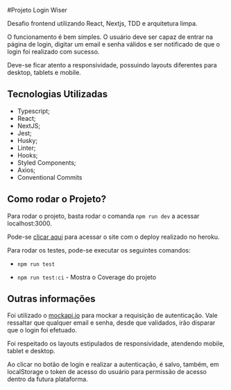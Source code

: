 #Projeto Login Wiser

Desafio frontend utilizando React, Nextjs, TDD e arquitetura limpa.

O funcionamento é bem simples. O usuário deve ser capaz de entrar na página de login, digitar um email e senha
válidos e ser notificado de que o login foi realizado com sucesso.

Deve-se ficar atento a responsividade, possuindo layouts diferentes para desktop, tablets e mobile.

## Tecnologias Utilizadas

- Typescript;
- React;
- NextJS;
- Jest;
- Husky;
- Linter;
- Hooks;
- Styled Components;
- Axios;
- Conventional Commits

## Como rodar o Projeto?

Para rodar o projeto, basta rodar o comanda `npm run dev` a acessar localhost:3000.

Pode-se [clicar aqui](https://wiser-login-page.herokuapp.com/) para acessar o site com o deploy realizado no heroku.

Para rodar os testes, pode-se executar os seguintes comandos:

- `npm run test`

- `npm run test:ci` - Mostra o Coverage do projeto

## Outras informações

Foi utilizado o [mockapi.io](https://mockapi.io/projects) para mockar a requisição de autenticação. Vale ressaltar que qualquer email e senha, desde 
que validados, irão disparar que o login foi efetuado.

Foi respeitado os layouts estipulados de responsividade, atendendo mobile, tablet e desktop.

Ao clicar no botão de login e realizar a autenticação, é salvo, também, em localStorage o token de acesso do usuário para permissão de acesso dentro da futura plataforma.